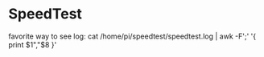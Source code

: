 # SpeedTest



favorite way to see log:
cat /home/pi/speedtest/speedtest.log | awk -F';' '{ print $1","$8 }'
